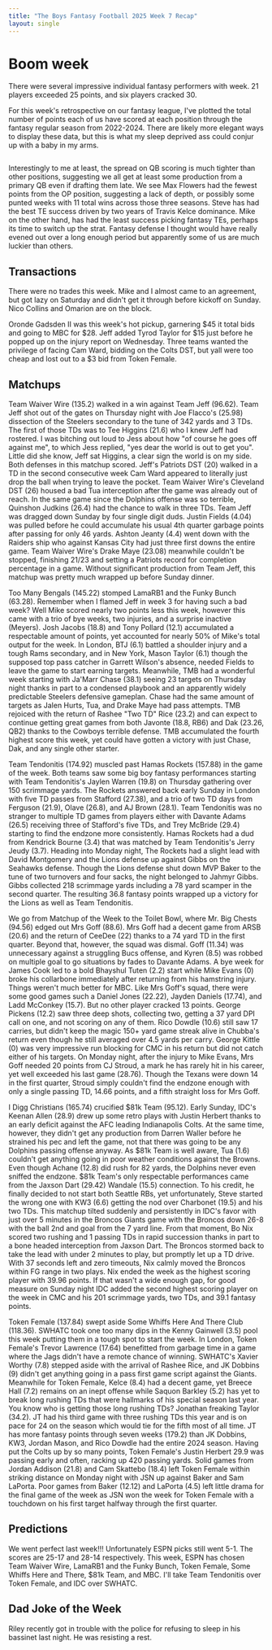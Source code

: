 ```yaml
---
title: "The Boys Fantasy Football 2025 Week 7 Recap"
layout: single
---
```


# Boom week

There were several impressive individual fantasy performers with week. 21 players exceeded 25 points, and six players cracked 30. 

For this week's retrospective on our fantasy league, I've plotted the total number of points each of us have scored at each position through the fantasy regular season from 2022-2024. There are likely more elegant ways to display these data, but this is what my sleep deprived ass could conjur up with a baby in my arms.

<img src="{{ site.url }}{{ site.baseurl }}/assets/images/21-24_position_sums.png" alt="">

Interestingly to me at least, the spread on QB scoring is much tighter than other positions, suggesting we all get at least some production from a primary QB even if drafting them late. We see Max Flowers had the fewest points from the OP position, suggesting a lack of depth, or possibly some punted weeks with 11 total wins across those three seasons. Steve has had the best TE success driven by two years of Travis Kelce dominance. Mike on the other hand, has had the least success picking fantasy TEs, perhaps its time to switch up the strat. Fantasy defense I thought would have really evened out over a long enough period but apparently some of us are much luckier than others. 

## Transactions

There were no trades this week. Mike and I almost came to an agreement, but got lazy on Saturday and didn't get it through before kickoff on Sunday. Nico Collins and Omarion are on the block.

Oronde Gadsden II was this week's hot pickup, garnering $45 it total bids and going to MBC for $28. Jeff added Tyrod Taylor for $15 just before he popped up on the injury report on Wednesday. Three teams wanted the privilege of facing Cam Ward, bidding on the Colts DST, but yall were too cheap and lost out to a $3 bid from Token Female. 

## Matchups

Team Waiver Wire (135.2) walked in a win against Team Jeff (96.62). Team Jeff shot out of the gates on Thursday night with Joe Flacco's (25.98) dissection of the Steelers secondary to the tune of 342 yards and 3 TDs. The first of those TDs was to Tee Higgins (21.6) who I knew Jeff had rostered. I was bitching out loud to Jess about how "of course he goes off against me", to which Jess replied, "yes dear the world is out to get you". Little did she know, Jeff sat Higgins, a clear sign the world is on my side. Both defenses in this matchup scored. Jeff's Patriots DST (20) walked in a TD in the second consecutive week Cam Ward appeared to literally just drop the ball when trying to leave the pocket. Team Waiver Wire's Cleveland DST (26) housed a bad Tua interception after the game was already out of reach. In the same game since the Dolphins offense was so terrible, Quinshon Judkins (26.4) had the chance to walk in three TDs. Team Jeff was dragged down Sunday by four single digit duds. Justin Fields (4.04) was pulled before he could accumulate his usual 4th quarter garbage points after passing for only 46 yards. Ashton Jeanty (4.4) went down with the Raiders ship who against Kansas City had just three first downs the entire game. Team Waiver Wire's Drake Maye (23.08) meanwhile couldn't be stopped, finishing 21/23 and setting a Patriots record for completion percentage in a game. Without significant production from Team Jeff, this matchup was pretty much wrapped up before Sunday dinner.

Too Many Bengals (145.22) stomped LamaRB1 and the Funky Bunch (63.28). Remember when I flamed Jeff in week 3 for having such a bad week? Well Mike scored nearly two points less this week, however this came with a trio of bye weeks, two injuries, and a surprise inactive (Meyers). Josh Jacobs (18.8) and Tony Pollard (12.1) accumulated a respectable amount of points, yet accounted for nearly 50% of Mike's total output for the week. In London, BTJ (6.1) battled a shoulder injury and a tough Rams secondary, and in New York, Mason Taylor (6.1) though the supposed top pass catcher in Garrett Wilson's absence, needed Fields to leave the game to start earning targets. Meanwhile, TMB had a wonderful week starting with Ja'Marr Chase (38.1) seeing 23 targets on Thursday night thanks in part to a condensed playbook and an apparently widely predictable Steelers defensive gameplan. Chase had the same amount of targets as Jalen Hurts, Tua, and Drake Maye had pass attempts. TMB rejoiced with the return of Rashee "Two TD" Rice (23.2) and can expect to continue getting great games from both Javonte (18.8, RB6) and Dak (23.26, QB2) thanks to the Cowboys terrible defense. TMB accumulated the fourth highest score this week, yet could have gotten a victory with just Chase, Dak, and any single other starter.

Team Tendonitis (174.92) muscled past Hamas Rockets (157.88) in the game of the week. Both teams saw some big boy fantasy performances starting with Team Tendonitis's Jaylen Warren (19.8) on Thursday gathering over 150 scrimmage yards. The Rockets answered back early Sunday in London with five TD passes from Stafford (27.38), and a trio of two TD days from Ferguson (21.9), Olave (26.8), and AJ Brown (28.1). Team Tendonitis was no stranger to multiple TD games from players either with Davante Adams (26.5) receiving three of Stafford's five TDs, and Trey McBride (29.4) starting to find the endzone more consistently. Hamas Rockets had a dud from Kendrick Bourne (3.4) that was matched by Team Tendonitis's Jerry Jeudy (3.7). Heading into Monday night, The Rockets had a slight lead with David Montgomery and the Lions defense up against Gibbs on the Seahawks defense. Though the Lions defense shut down MVP Baker to the tune of two turnovers and four sacks, the night belonged to Jahmyr Gibbs. Gibbs collected 218 scrimmage yards including a 78 yard scamper in the second quarter. The resulting 36.8 fantasy points wrapped up a victory for the Lions as well as Team Tendonitis.

We go from Matchup of the Week to the Toilet Bowl, where Mr. Big Chests (94.56) edged out Mrs Goff (88.6). Mrs Goff had a decent game from ARSB (20.6) and the return of CeeDee (22) thanks to a 74 yard TD in the first quarter. Beyond that, however, the squad was dismal. Goff (11.34) was unnecessary against a struggling Bucs offense, and Kyren (8.5) was robbed on multiple goal to go situations by fades to Davante Adams. A bye week for James Cook led to a bold Bhayshul Tuten (2.2) start while Mike Evans (0) broke his collarbone immediately after returning from his hamstring injury. Things weren't much better for MBC. Like Mrs Goff's squad, there were some good games such a Daniel Jones (22.22), Jayden Daniels (17.74), and Ladd McConkey (15.7). But no other player cracked 13 points. George Pickens (12.2) saw three deep shots, collecting two, getting a 37 yard DPI call on one, and not scoring on any of them. Rico Dowdle (10.6) still saw 17 carries, but didn't keep the magic 150+ yard game streak alive in Chubba's return even though he still averaged over 4.5 yards per carry. George Kittle (0) was very impressive run blocking for CMC in his return but did not catch either of his targets. On Monday night, after the injury to Mike Evans, Mrs Goff needed 20 points from CJ Stroud, a mark he has rarely hit in his career, yet well exceeded his last game (28.76). Though the Texans were down 14 in the first quarter, Stroud simply couldn't find the endzone enough with only a single passing TD, 14.66 points, and a fifth straight loss for Mrs Goff.

I Digg Christians (165.74) crucified $81k Team (95.12). Early Sunday, IDC's Keenan Allen (28.9) drew up some retro plays with Justin Herbert thanks to an early deficit against the AFC leading Indianapolis Colts. At the same time, however, they didn't get any production from Darren Waller before he strained his pec and left the game, not that there was going to be any Dolphins passing offense anyway. As $81k Team is well aware, Tua (1.6) couldn't get anything going in poor weather conditions against the Browns. Even though Achane (12.8) did rush for 82 yards, the Dolphins never even sniffed the endzone. $81k Team's only respectable performances came from the Jaxson Dart (29.42) Wandale (15.5) connection. To his credit, he finally decided to not start both Seattle RBs, yet unfortunately, Steve started the wrong one with KW3 (6.6) getting the nod over Charbonet (19.5) and his two TDs. This matchup tilted suddenly and persistently in IDC's favor with just over 5 minutes in the Broncos Giants game with the Broncos down 26-8 with the ball 2nd and goal from the 7 yard line. From that moment, Bo Nix scored two rushing and 1 passing TDs in rapid succession thanks in part to a bone headed interception from Jaxson Dart. The Broncos stormed back to take the lead with under 2 minutes to play, but promptly let up a TD drive. With 37 seconds left and zero timeouts, Nix calmly moved the Broncos within FG range in two plays. Nix ended the week as the highest scoring player with 39.96 points. If that wasn't a wide enough gap, for good measure on Sunday night IDC added the second highest scoring player on the week in CMC and his 201 scrimmage yards, two TDs, and 39.1 fantasy points.

Token Female (137.84) swept aside Some Whiffs Here And There Club (118.36). SWHATC took one too many dips in the Kenny Gainwell (3.5) pool this week putting them in a tough spot to start the week. In London, Token Female's Trevor Lawrence (17.64) benefitted from garbage time in a game where the Jags didn't have a remote chance of winning. SWHATC's Xavier Worthy (7.8) stepped aside with the arrival of Rashee Rice, and JK Dobbins (9) didn't get anything going in a pass first game script against the Giants. Meanwhile for Token Female, Kelce (8.4) had a decent game, yet Breece Hall (7.2) remains on an inept offense while Saquon Barkley (5.2) has yet to break long rushing TDs that were hallmarks of his special season last year. You know who is getting those long rushing TDs? Jonathan freaking Taylor (34.2). JT had his third game with three rushing TDs this year and is on pace for 24 on the season which would tie for the fifth most of all time. JT has more fantasy points through seven weeks (179.2) than JK Dobbins, KW3, Jordan Mason, and Rico Dowdle had the entire 2024 season. Having put the Colts up by so many points, Token Female's Justin Herbert 29.9 was passing early and often, racking up 420 passing yards. Solid games from Jordan Addison (21.8) and Cam Skattebo (18.4) left Token Female within striking distance on Monday night with JSN up against Baker and Sam LaPorta. Poor games from Baker (12.12) and LaPorta (4.5) left little drama for the final game of the week as JSN won the week for Token Female with a touchdown on his first target halfway through the first quarter.

## Predictions

We went perfect last week!!! Unfortunately ESPN picks still went 5-1. The scores are 25-17 and 28-14 respectively. This week, ESPN has chosen Team Waiver Wire, LamaRB1 and the Funky Bunch, Token Female, Some Whiffs Here and There, $81k Team, and MBC. I'll take Team Tendonitis over Token Female, and IDC over SWHATC.

## Dad Joke of the Week
Riley recently got in trouble with the police for refusing to sleep in his bassinet last night. He was resisting a rest.

